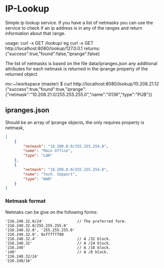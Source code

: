 # IP-Lookup #
Simple ip lookup service. If you have a list of netmasks you can use the service to check if an ip address is in any of the ranges and return information about that range.

usage:
curl -x GET <yoursites url>/lookup/<ipaddress> eg
curl -x GET http://localhost:8080/lookup/127.0.0.1
returns:
{"success":true,"found":false,"iprange":false}

The list of netmasks is based on the file data/ipranges.json any additional attributes for each netmask is returned in the iprange property of the returned object.

mv:~/workspace (master) $ curl  http://localhost:8080/lookup/10.208.21.12
{"success":true,"found":true,"iprange":{"netmask":"10.208.21.0/255.255.255.0","name":"0136","type":"PUB"}}
## ipranges.json ##
Should be an array of iprange objects, the only requires property is netmask, 
```json
[
    {
        "netmask": "10.200.0.0/255.255.254.0",
        "name": "Main Office",
        "type": "LAN"
    },
    {
        "netmask": "10.208.0.0/255.255.254.0",
        "name": "Tech. SUpport",
        "type": "WAN"
    }
]
```
### Netmask format ###
Netmaks can be give on the following forms:

```
'216.240.32.0/24'               // The preferred form.
'216.240.32.0/255.255.255.0'
'216.240.32.0', '255.255.255.0'
'216.240.32.0', 0xffffff00
'216.240.32.4'                  // A /32 block.
'216.240.32'                    // A /24 block.
'216.240'                       // A /16 block.
'140'                           // A /8 block.
'216.240.32/24'
'216.240/16'
```
